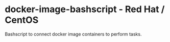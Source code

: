 # docker-image-bashscript - Red Hat / CentOS
Bashscript to connect docker image containers to perform tasks.
